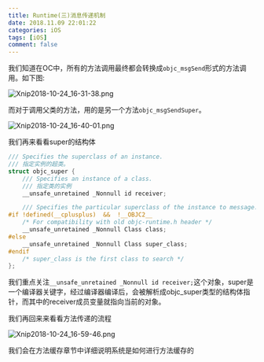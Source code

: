 ```yaml
---
title: Runtime(三)消息传递机制
date: 2018.11.09 22:01:22
categories: iOS
tags: [iOS]
comment: false
---
```


我们知道在OC中，所有的方法调用最终都会转换成`objc_msgSend`形式的方法调用。如下图:

![Xnip2018-10-24_16-31-38.png](https://upload-images.jianshu.io/upload_images/8037794-c2c2d0dacb1eecac.png?imageMogr2/auto-orient/strip%7CimageView2/2/w/1240)

而对于调用父类的方法，用的是另一个方法`objc_msgSendSuper`。

![Xnip2018-10-24_16-40-01.png](https://upload-images.jianshu.io/upload_images/8037794-a50c727bb048db12.png?imageMogr2/auto-orient/strip%7CimageView2/2/w/1240)

我们再来看看super的结构体

```Objective-c
/// Specifies the superclass of an instance.
/// 指定实例的超类。
struct objc_super {
    /// Specifies an instance of a class.
    /// 指定类的实例
    __unsafe_unretained _Nonnull id receiver;

    /// Specifies the particular superclass of the instance to message.
#if !defined(__cplusplus)  &&  !__OBJC2__
    /* For compatibility with old objc-runtime.h header */
    __unsafe_unretained _Nonnull Class class;
#else
    __unsafe_unretained _Nonnull Class super_class;
#endif
    /* super_class is the first class to search */
};
```

我们重点关注`__unsafe_unretained _Nonnull id receiver;`这个对象，super是一个编译器关键字，经过编译器编译后，会被解析成objc_super类型的结构体指针，而其中的receiver成员变量就指向当前的对象。

我们再回来来看看方法传递的流程

![Xnip2018-10-24_16-59-46.png](https://upload-images.jianshu.io/upload_images/8037794-0d5288ef17a4b9bd.png?imageMogr2/auto-orient/strip%7CimageView2/2/w/1240)

我们会在方法缓存章节中详细说明系统是如何进行方法缓存的